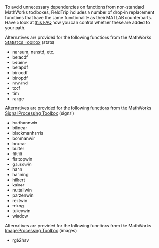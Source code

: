 To avoid unnecessary dependencies on functions from non-standard MathWorks toolboxes, FieldTrip includes a number of drop-in replacement functions that have the same functionality as their MATLAB counterparts. Have a look at [this FAQ](/faq/can_i_prevent_external_toolboxes_from_being_added_to_my_matlab_path) how you can control whether these are added to your path.

Alternatives are provided for the following functions from the MathWorks [Statistics Toolbox](https://www.mathworks.com/products/statistics.html) (stats)

- nansum, nanstd, etc.
- betacdf
- betainv
- betapdf
- binocdf
- binopdf
- mvnrnd
- tcdf
- tinv
- range

Alternatives are provided for the following functions from the MathWorks [Signal Processing Toolbox](https://www.mathworks.com/products/signal.html) (signal)

- barthannwin
- bilinear
- blackmanharris
- bohmanwin
- boxcar
- butter
- filtfilt
- flattopwin
- gausswin
- hann
- hanning
- hilbert
- kaiser
- nuttallwin
- parzenwin
- rectwin
- triang
- tukeywin
- window

Alternatives are provided for the following functions from the MathWorks [Image Processing Toolbox](https://www.mathworks.com/products/image.html) (images)

- rgb2hsv
